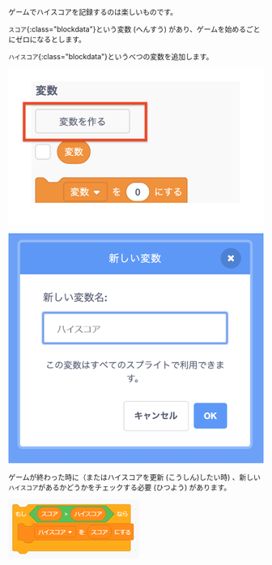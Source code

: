 ゲームでハイスコアを記録するのは楽しいものです。

`スコア`{:class="blockdata"}という変数 (へんすう) があり、ゲームを始めるごとにゼロになるとします。

`ハイスコア`{:class="blockdata"}というべつの変数を追加します。

![「変数を作る」を目立たせた変数メニュー](images/make-variable-annotated.png)

![変数名「ハイスコア」の新しい変数ポップアップ](images/make-high-score-variable.png)

ゲームが終わった時に（またはハイスコアを更新 (こうしん)したい時) 、新しい `ハイスコア`があるかどうかをチェックする必要 (ひつよう) があります。

![ハイスコアを同じスコアにするために必要なコードブロック](images/check-for-high-score.png)